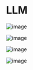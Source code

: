 # LLM
![image](https://github.com/user-attachments/assets/c0c0db36-0811-404b-8250-8e7bf80350a3)

![image](https://github.com/user-attachments/assets/324c2beb-69eb-44ba-956d-6c02a8aaf5a2)

![image](https://github.com/user-attachments/assets/37898bcc-c2c3-4410-afc0-61722258066b)


![image](https://github.com/user-attachments/assets/34cb4c35-0d47-46e8-a56d-e2dad13723a7)



